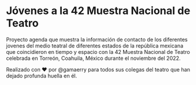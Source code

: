 # Jóvenes a la 42 Muestra Nacional de Teatro
Proyecto agenda que muestra la información de contacto de los diferentes jovenes del medio teatral de diferentes estados de la república mexicana que coincidieron en tiempo y espacio con la 42 Muestra Nacional de Teatro celebrada en Torreón, Coahuila, México durante el noviembre del 2022.

Realizado con :heart: por @gamaerry para todos sus colegas del teatro que han dejado profunda huella en él.
